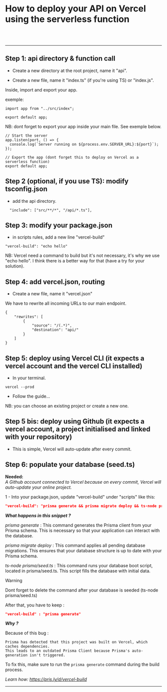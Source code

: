 # How to deploy your API on Vercel using the serverless function

</br>
</br>

---

## Step 1: api directory & function call

- Create a new directory at the root project, name it "api".

- Create a new file, name it "index.ts" (if you're using TS) or "index.js".

Inside, import and export your app.

exemple:

```text
import app from "../src/index";

export default app;

```

NB: dont forget to export your app inside your main file. See exemple below.

```text
// Start the server
app.listen(port, () => {
  console.log(`Server running on ${process.env.SERVER_URL}:${port}`);
});

// Export the app (dont forget this to deploy on Vercel as a serverless function)
export default app;
```

## Step 2 (optional, if you use TS): modify tsconfig.json

- add the api directory.

```text
  "include": ["src/**/*", "/api/*.ts"],
```

## Step 3: modify your package.json

- in scripts rules, add a new line "vercel-build"

```text
"vercel-build": "echo hello"
```

NB: Vercel need a command to build but it's not necessary, it's why we use "echo hello". I think there is a better way for that (have a try for your solution).

## Step 4: add vercel.json, routing

- Create a new file, name it "vercel.json"

We have to rewrite all incoming URLs to our main endpoint.

```test
{
    "rewrites": [
        {
            "source": "/(.*)",
            "destination": "api/"
        }
    ]
}
```

## Step 5: deploy using Vercel CLI (it expects a vercel account and the vercel CLI installed)

- In your terminal.

```text
vercel --prod
```

- Follow the guide...

NB: you can choose an existing project or create a new one.
  
## Step 5 bis: deploy using Github (it expects a vercel account, a project initialised and linked with your repository)

- This is simple, Vercel will auto-update after every commit.

## Step 6: populate your database (seed.ts)

__Needed:__</br> _A Github account connected to Vercel because on every commit, Vercel will auto-update your online project._

1 - Into your package.json, update "vercel-build" under "scripts" like this:

```json
"vercel-build": "prisma generate && prisma migrate deploy && ts-node prisma/seed.ts"
```

*__What happens in this snippet ?__*
</br>

_prisma generate_ : This command generates the Prisma client from your Prisma schema. This is necessary so that your application can interact with the database.
</br>

_prisma migrate deploy_ : This command applies all pending database migrations. This ensures that your database structure is up to date with your Prisma schema.</br>

_ts-node prisma/seed.ts_ : This command runs your database boot script, located in prisma/seed.ts. This script fills the database with initial data.

>[!WARNING]
> Dont forget to delete the command after your database is seeded (ts-node prisma/seed.ts)

After that, you have to keep :

```json
"vercel-build" : "prisma generate"
```

_**Why ?**_

Because of this bug :

```text
Prisma has detected that this project was built on Vercel, which caches dependencies.
This leads to an outdated Prisma Client because Prisma's auto-generation isn't triggered.
```

To fix this, make sure to run the `prisma generate` command during the build process.

*_Learn how: https://pris.ly/d/vercel-build_*

---
